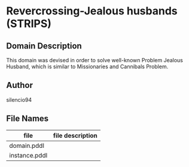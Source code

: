 # Revercrossing-Jealous husbands (STRIPS)

## Domain Description

This domain was devised in order to solve well-known Problem Jealous Husband, which is similar to Missionaries and Cannibals Problem.

## Author
silencio94

## File Names

| file            | file description        |
|-----------------|-------------------------|
| domain.pddl     |                         |
| instance.pddl   |                         |
